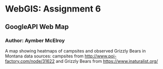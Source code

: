 # WebGIS: Assignment 6
## GoogleAPI Web Map
### Author: Aymber McElroy

A map showing heatmaps of campsites and observed Grizzly Bears in Montana
data sources: campsites from <http://www.poi-factory.com/node/31622> and Grizzly Bears from <https://www.inaturalist.org/>

